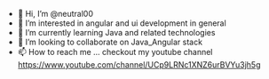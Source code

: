 - 👋 Hi, I’m @neutral00
- 👀 I’m interested in angular and ui development in general
- 🌱 I’m currently learning Java and related technologies
- 💞️ I’m looking to collaborate on Java_Angular stack
- 📫 How to reach me ... checkout my youtube channel https://www.youtube.com/channel/UCp9LRNc1XNZ6urBVYu3jh5g

<!---
neutral00/neutral00 is a ✨ special ✨ repository because its `README.md` (this file) appears on your GitHub profile.
You can click the Preview link to take a look at your changes.
--->
